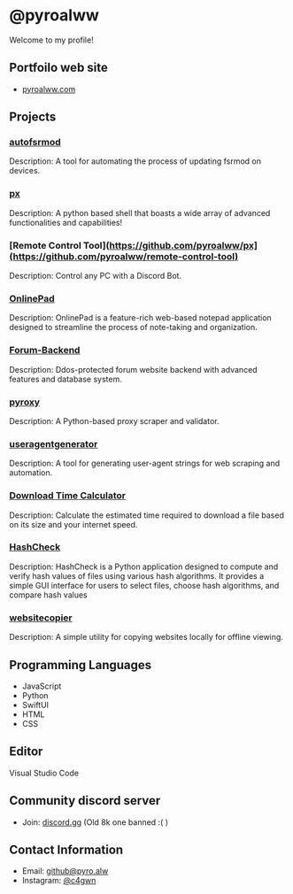 # @pyroalww

Welcome to my profile!
## Portfoilo web site
-  [pyroalww.com](pyroalww.github.io/pyroalw)
## Projects

### [autofsrmod](https://github.com/pyroalww/autofsrmod)
Description: A tool for automating the process of updating fsrmod on devices.

### [px](https://github.com/pyroalww/px)
Description: A python based shell that boasts a wide array of advanced functionalities and capabilities!

### [Remote Control Tool](https://github.com/pyroalww/px](https://github.com/pyroalww/remote-control-tool)
Description: Control any PC with a Discord Bot. 

### [OnlinePad](https://github.com/pyroalww/OnlinePad)
Description: OnlinePad is a feature-rich web-based notepad application designed to streamline the process of note-taking and organization. 

### [Forum-Backend](https://github.com/pyroalww/Forum-Backend)
Description: Ddos-protected forum website backend with advanced features and database system.

### [pyroxy](https://github.com/pyroalww/pyroxy)
Description: A Python-based proxy scraper and validator.

### [useragentgenerator](https://github.com/pyroalww/useragentgenerator)
Description: A tool for generating user-agent strings for web scraping and automation.

### [Download Time Calculator](https://github.com/pyroalww/downloadtimecalculator)
Description: Calculate the estimated time required to download a file based on its size and your internet speed.

### [HashCheck](https://github.com/pyroalww/HashCheck/tree/main)
Description: HashCheck is a Python application designed to compute and verify hash values of files using various hash algorithms. It provides a simple GUI interface for users to select files, choose hash algorithms, and compare hash values

### [websitecopier](https://github.com/pyroalww/websitecopier)
Description: A simple utility for copying websites locally for offline viewing.

## Programming Languages

- JavaScript
- Python
- SwiftUI
- HTML
- CSS

## Editor

Visual Studio Code

## Community discord server
- Join: [discord.gg](https://discord.gg/xN6fqNTbEa) (Old 8k one banned :( )

## Contact Information

- Email: [github@pyro.alw](mailto:lolpyro@proton.me)
- Instagram: [@c4gwn](https:/instagram.com/c4gwn)


